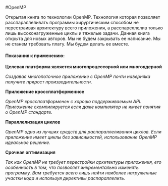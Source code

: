 #OpenMP



Открытая книга по технологии OpenMP. Технология которая позволяет расспараллеливать программы хирургическим способом не перестраивая архитектуру всего приложения, а расспареллелив только лишь высоконагруженные циклы и тяжелые задачи. Данная книга открыта для новых авторов. Мы не будем закрывать ее написание. Мы не станем требовать плату. Мы будем делать ее вместе.


#### Показания к применению:


**Целевая платформа является многопроцессорной или многоядерной**

*Создавая многопоточное приложение с OpenMP почти наверняка получите прирост производительности.*

**Приложение кроссплатформенное**

*OpenMP кроссплатформенен с хорошо поддерживаемым API. Приложение скомпилируется если даже компилятор не имеет понятия о OpenMP стандарте.*

**Параллелизация циклов**

*OpenMP одно из лучших средств для распараллеливания циклов. Если приложение имеет циклы без зависимостей, использование OpenMP идеальное решение.*

**Срочная оптимизация**

*Так как OpenMP не требует перестройки архитектуры приложения, его особенность в том, что позволяет инкрементально изменять программу. Вам требуется всего лишь найти наиболее нагруженные участки кода и используя директивы распараллелить.*